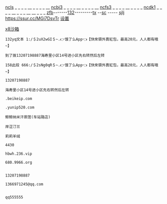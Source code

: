 [ncls](https://netcut.cn/ls)                                   _ _ _ _ __ _ _ _ _           __                                                                                                 [ncbj3](https://netcut.cn/bj3)                                   _ _ _ _ __ _ _ _ _           __                            [ncfs3](https://netcut.cn/fs3)                                   _ _ _ _ __ _ _ _ _         [ncdk1](https://netcut.cn/dk1)                                   _ _ _ _ __ _ _ _ __ __ _  _ _    [zfb](https://netcut.cn/zfb)-------[132](https://bfdz.coding.net/api/share/download/24bab7b5-2a16-4abc-8ac7-23e14ee32690)---------[tx](https://tb.ele.me/wow/alsc/mod/9b7dd5e527780fb84b5559a7?e=1&open_type=miniapp&inviterId=e8dba3a70f&actId=1&_ltracker_f=hjb_app_grzx&chInfo=ch_app_chsub_Photo5
) --[sc](https://ftpod.cn/#/) -----
[sjlj](https://ssur.cc/MGi7DsvTr) 
https://ssur.cc/MGi7DsvTr
[设置 ](prefs:root=VPN)  

[x8沙箱 ](https://qq555555.coding.net/api/share/download/95843930-02be-4d0a-a6ca-fbe5cfc81453)  
```
132yq文本 1:/＄2uX2wGI＄~.👉饿了么App👈【快來領外賣紅包，最高20元，人人都有哦~】

```

```
到了拨13207198887海寿里小区14号进小区先右转然后左转

```
```
158此段 666:/＄2sNg0qR＄~.👉饿了么App👈【快來領外賣紅包，最高20元，人人都有哦~】
```

```
13207198887
```

```
海寿里小区14号进小区先右转然后左转

```

```
.beikeip.com

```

```
.yunip520.com
```

```
鲸鲸纳米汗蒸馆(车站路店)

```

```
岸淽汀兰

```

```
莉莉羊绒

```

```
4430
```

```
hbwh.236.vip

```

```
680.9966.org

```

```

```










```
13207198887
```


[](url)

```
1366971245@qq.com
```
```

```

```
qq555555
```
